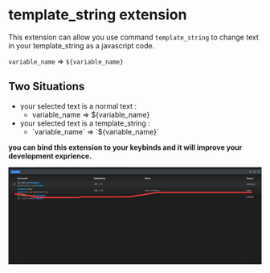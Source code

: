 # template_string extension

This extension can allow you use command `template_string` to change text in your template_string as a javascript code.

`variable_name` => `${variable_name}`

## Two Situations

- your selected text is a normal text :
  - variable_name => ${variable_name}
- your selected text is a template_string : 
  - \`variable_name\` => \`${variable_name}\`

**you can bind this extension to your keybinds and it will improve your development exprience.**

![](keybind.png)